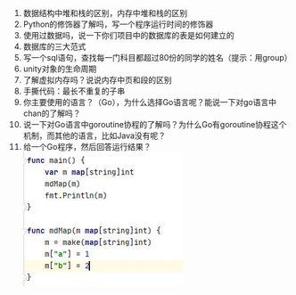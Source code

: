 1. 数据结构中堆和栈的区别，内存中堆和栈的区别
2. Python的修饰器了解吗，写一个程序运行时间的修饰器
3. 使用过数据吗，说一下你们项目中的数据库的表是如何建立的
4. 数据库的三大范式
5. 写一个sql语句，查找每一门科目都超过80份的同学的姓名（提示：用group）
6. unity对象的生命周期
7. 了解虚拟内存吗？说说内存中页和段的区别
8. 手撕代码：最长不重复的子串
9. 你主要使用的语言？（Go），为什么选择Go语言呢？能说一下对go语言中chan的了解吗？
10. 说一下对Go语言中goroutine协程的了解吗？为什么Go有goroutine协程这个机制，而其他的语言，比如Java没有呢？
11. 给一个Go程序，然后回答运行结果？  
![avatar](https://github.com/Knight-7/interview/blob/master/image/go_map.jpg)